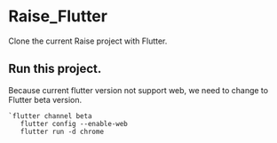 # Raise_Flutter

Clone the current Raise project with Flutter.


## Run this project.
Because current flutter version not support web, we need to change to Flutter beta version.

```
`flutter channel beta
   flutter config --enable-web
   flutter run -d chrome
```